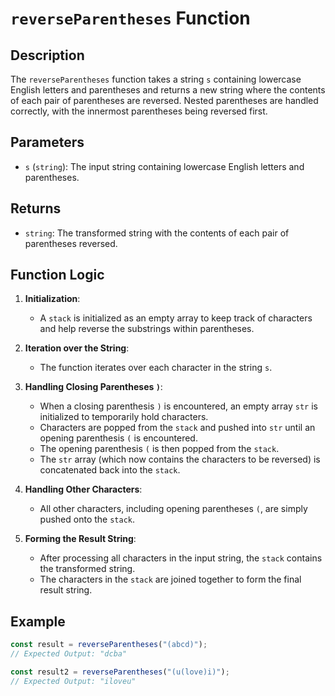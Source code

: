 # `reverseParentheses` Function

## Description
The `reverseParentheses` function takes a string `s` containing lowercase English letters and parentheses and returns a new string where the contents of each pair of parentheses are reversed. Nested parentheses are handled correctly, with the innermost parentheses being reversed first.

## Parameters
- `s` (`string`): The input string containing lowercase English letters and parentheses.

## Returns
- `string`: The transformed string with the contents of each pair of parentheses reversed.

## Function Logic
1. **Initialization**:
    - A `stack` is initialized as an empty array to keep track of characters and help reverse the substrings within parentheses.

2. **Iteration over the String**:
    - The function iterates over each character in the string `s`.

3. **Handling Closing Parentheses `)`**:
    - When a closing parenthesis `)` is encountered, an empty array `str` is initialized to temporarily hold characters.
    - Characters are popped from the `stack` and pushed into `str` until an opening parenthesis `(` is encountered.
    - The opening parenthesis `(` is then popped from the `stack`.
    - The `str` array (which now contains the characters to be reversed) is concatenated back into the `stack`.

4. **Handling Other Characters**:
    - All other characters, including opening parentheses `(`, are simply pushed onto the `stack`.

5. **Forming the Result String**:
    - After processing all characters in the input string, the `stack` contains the transformed string.
    - The characters in the `stack` are joined together to form the final result string.

## Example
```typescript
const result = reverseParentheses("(abcd)");
// Expected Output: "dcba"

const result2 = reverseParentheses("(u(love)i)");
// Expected Output: "iloveu"
